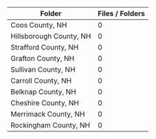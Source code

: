 | Folder                  |   Files / Folders |
|-------------------------|-------------------|
| Coos County, NH         |                 0 |
| Hillsborough County, NH |                 0 |
| Strafford County, NH    |                 0 |
| Grafton County, NH      |                 0 |
| Sullivan County, NH     |                 0 |
| Carroll County, NH      |                 0 |
| Belknap County, NH      |                 0 |
| Cheshire County, NH     |                 0 |
| Merrimack County, NH    |                 0 |
| Rockingham County, NH   |                 0 |
